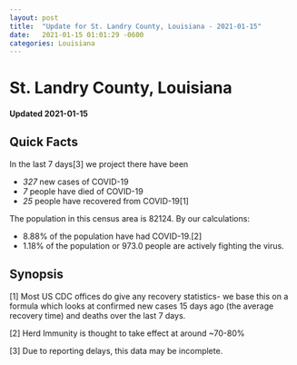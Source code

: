 ```yaml
---
layout: post
title:  "Update for St. Landry County, Louisiana - 2021-01-15"
date:   2021-01-15 01:01:29 -0600
categories: Louisiana
---
```


# St. Landry County, Louisiana
#### Updated 2021-01-15

## Quick Facts

In the last 7 days[3] we project there have been
- *327* new cases of COVID-19
- *7* people have died of COVID-19
- *25* people have recovered from COVID-19[1]

The population in this census area is 82124. By our calculations:
- 8.88% of the population have had COVID-19.[2]
- 1.18% of the population or 973.0 people are actively fighting the virus.

## Synopsis




[1] Most US CDC offices do give any recovery statistics- we base this on a formula which looks at confirmed new cases
15 days ago (the average recovery time) and deaths over the last 7 days.

[2] Herd Immunity is thought to take effect at around ~70-80%

[3] Due to reporting delays, this data may be incomplete.
 
    